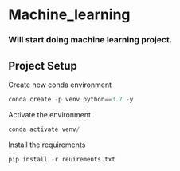 # Machine_learning

### Will start doing machine learning project.

## Project Setup

Create new conda environment
``` Python
conda create -p venv python==3.7 -y
```

Activate the environment
``` Python
conda activate venv/
```

Install the requirements
``` Python
pip install -r reuirements.txt
```
